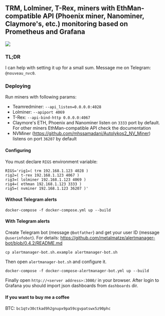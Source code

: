 ## TRM, Lolminer, T-Rex, miners with EthMan-compatible API (Phoenix miner, Nanominer, Claymore's, etc.) monitoring based on Prometheus and Grafana
![](screenshot.png)
### TL;DR
I can help with setting it up for a small sum. Message me on Telegram: `@nouveau_nvc0`.
### Deploying
Run miners with following params:

- Teamredminer: `--api_listen=0.0.0.0:4028`
- Lolminer: `--apiport 4069`
- T-Rex: `--api-bind-http 0.0.0.0:4067`
- Claymore's ETH, Phoenix and Nanominer listen on `3333` port by default. For other miners EthMan-compatible API check the documentation
- NVMiner (https://github.com/mhssamadani/Autolykos2_NV_Miner) listens on port `36207` by default

#### Configuring
You must declare `RIGS` environment variable:
```
RIGS='rig1=( trm 192.168.1.123 4028 )
rig2=( t-rex 192.168.1.123 4067 )
rig3=( lolminer 192.168.1.123 4069 )
rig4=( ethman 192.168.1.123 3333 )
rig5=( nvminer 192.168.1.123 36207 )'
```

#### Without Telegram alerts
```
docker-compose -f docker-compose.yml up --build
```

#### With Telegram alerts
Create Telegram bot (message `@botfather`) and get your user ID (message `@userinfobot`). For details: https://github.com/metalmatze/alertmanager-bot/blob/0.4.2/README.md
```
cp alertmanager-bot.sh.example alertmanager-bot.sh
```
Then open `alertmanager-bot.sh` and configure it.
```
docker-compose -f docker-compose-alertmanager-bot.yml up --build
```

Finally open `http://<server address>:3000/` in your browser.
After login to Grafana you should import json dashboards from `dashboards` dir.

#### If you want to buy me a coffee
BTC: `bc1qtv30ctkad9h2gnupx9pa59cgvpatswx5z90phc`
